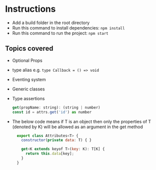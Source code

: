 # Instructions

- Add a build folder in the root directory
- Run this command to install dependencies: `npm install`
- Run this command to run the project: `npm start`

## Topics covered

- Optional Props
- type alias e.g. `type Callback = () => void`
- Eventing system
- Generic classes
- Type assertions

  ```javascript
  get(propName: string): (string | number)
  const id = attrs.get('id') as number
  ```

- The below code means if T is an object then only the properties of T (denoted by K) will be allowed as an argument in the get method

  ```javascript
    export class Attributes<T> {
      constructor(private data: T) { }

      get<K extends keyof T>(key: K): T[K] {
        return this.data[key];
      }
    }
  ```
